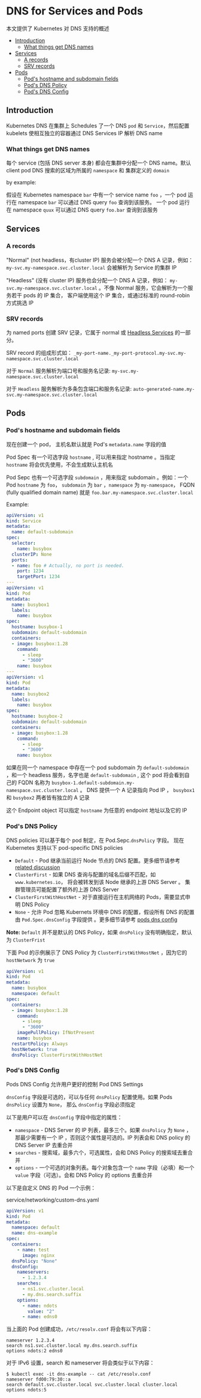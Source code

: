 # DNS for Services and Pods

本文提供了 Kubernetes 对 DNS 支持的概述


<!-- vim-markdown-toc GFM -->

* [Introduction](#introduction)
    * [What things get DNS names](#what-things-get-dns-names)
* [Services](#services)
    * [A records](#a-records)
    * [SRV records](#srv-records)
* [Pods](#pods)
    * [Pod's hostname and subdomain fields](#pods-hostname-and-subdomain-fields)
    * [Pod's DNS Policy](#pods-dns-policy)
    * [Pod's DNS Config](#pods-dns-config)

<!-- vim-markdown-toc -->

## Introduction

Kubernetes DNS 在集群上 Schedules 了一个 DNS `pod` 和 `Service`，然后配置
kubelets 使相互独立的容器通过 DNS Services IP 解析 DNS name

### What things get DNS names

每个 service (包括 DNS server 本身) 都会在集群中分配一个 DNS name。默认
client pod DNS 搜索的区域为所属的 `namespace` 和 集群定义的 `domain`

by example:

假设在 Kubernetes namespace `bar` 中有一个 service name `foo` ，一个 pod 运行在
namespace `bar` 可以通过 DNS query `foo` 查询到该服务。 一个 pod 运行在 namespace `quux` 可以通过 DNS query `foo.bar` 查询到该服务



## Services

### A records

"Normal" (not headless，有cluster IP) 服务会被分配一个 DNS A 记录，例如：
`my-svc.my-namespace.svc.cluster.local` 会被解析为 Service 的集群 IP

"Headless" (没有 cluster IP) 服务也会分配一个 DNS A 记录，例如：
`my-svc.my-namespace.svc.cluster.local` 。不像 Normal
服务，它会解析为一个服务若干 pods 的 IP 集合， 客户端使用这个 IP
集合，或通过标准的 round-robin 方式挑选 IP

### SRV records

为 named ports 创建 SRV 记录，它属于 normal 或 [Headless Services](https://github.com/RosenLo/notes/blob/master/k8s/concepts.md#headless-services) 的一部分。

SRV record 的组成形式如： `_my-port-name._my-port-protocol.my-svc.my-namespace.svc.cluster.local`

对于 `Normal` 服务解析为端口号和服务名记录: `my-svc.my-namespace.svc.cluster.local`

对于 `Headless` 服务解析为多条包含端口和服务名记录: `auto-generated-name.my-svc.my-namespace.svc.cluster.local`


## Pods

### Pod's hostname and subdomain fields

现在创建一个 pod， 主机名默认就是 Pod's `metadata.name` 字段的值

Pod Spec 有一个可选字段 `hostname` , 可以用来指定 hostname 。当指定 `hostname`
将会优先使用，不会生成默认主机名

Pod Sepc 也有一个可选字段 `subdomain` ，用来指定 subdomain 。例如：一个 Pod
`hostname` 为 `foo`， `subdomain` 为 `bar` ，`namespace` 为 `my-namespace`，
FQDN (fully qualified domain name) 就是 `foo.bar.my-namespace.svc.cluster.local`

Example:

```yaml
apiVersion: v1
kind: Service
metadata:
  name: default-subdomain
spec:
  selector:
    name: busybox
  clusterIP: None
  ports:
  - name: foo # Actually, no port is needed.
    port: 1234
    targetPort: 1234
---
apiVersion: v1
kind: Pod
metadata:
  name: busybox1
  labels:
    name: busybox
spec:
  hostname: busybox-1
  subdomain: default-subdomain
  containers:
  - image: busybox:1.28
    command:
      - sleep
      - "3600"
    name: busybox
---
apiVersion: v1
kind: Pod
metadata:
  name: busybox2
  labels:
    name: busybox
spec:
  hostname: busybox-2
  subdomain: default-subdomain
  containers:
  - image: busybox:1.28
    command:
      - sleep
      - "3600"
    name: busybox
```

如果在同一个 namespace 中存在一个 pod subdomain 为 `default-subdomain` ，和一个
headless 服务，名字也是 `default-subdomain` , 这个 pod 将会看到自己的 FQDN
名称为 `busybox-1.default-subdomain.my-namespace.svc.cluster.local` 。 DNS
提供一个 A 记录指向 Pod IP ， `busybox1` 和 `busybox2` 两者皆有独立的 A 记录

这个 Endpoint object 可以指定 `hostname` 为任意的 endpoint 地址以及它的 IP


### Pod's DNS Policy

DNS policies 可以基于每个 pod 制定，在 Pod.Sepc.`dnsPolicy` 字段。 现在 Kubernetes 支持以下 pod-specific DNS
policies

- `Default` - Pod 继承当前运行 Node 节点的 DNS 配置。更多细节请参考 [related discussion](https://kubernetes.io/docs/tasks/administer-cluster/dns-custom-nameservers/#inheriting-dns-from-the-node)
- `ClusterFirst` - 如果 DNS 查询与配置的域名后缀不匹配，如 `www.kubernetes.io`， 将会被转发到该 Node 继承的上游 DNS Server 。 集群管理员可能配置了额外的上游 DNS Server
- `ClusterFirstWithHostNet` -  对于直接运行在主机网络的 Pods，需要显式申明 DNS Policy
- `None` - 允许 Pod 忽略 Kubernets 环境中 DNS 的配置，假设所有 DNS 的配置由
  `Pod.Spec.dnsConfig` 字段提供 。更多细节请参考 [pods dns config](#pods-dns-config)


**Note:** `Default` 并不是默认的 DNS Policy，如果 `dnsPolicy` 没有明确指定，默认为 `ClusterFrist`

下面 Pod 的示例展示了 DNS Policy 为 `ClusterFirstWithHostNet` ，因为它的
`hostNetwork` 为 `true`

```yaml
apiVersion: v1
kind: Pod
metadata:
  name: busybox
  namespace: default
spec:
  containers:
  - image: busybox:1.28
    command:
      - sleep
      - "3600"
    imagePullPolicy: IfNotPresent
    name: busybox
  restartPolicy: Always
  hostNetwork: true
  dnsPolicy: ClusterFirstWithHostNet
```

### Pod's DNS Config

Pods DNS Config 允许用户更好的控制 Pod DNS Settings

`dnsConfig` 字段是可选的，可以与任何 `dnsPolicy` 配置使用。如果 Pods `dnsPolicy` 设置为 `None`， 那么 `dnsConfig` 字段必须指定

以下是用户可以在 `dnsConfig` 字段中指定的属性：

- `namespace` - DNS Server 的 IP 列表，最多三个。如果 `dnsPolicy` 为 `None` ，
  那最少需要有一个 IP ，否则这个属性是可选的。IP 列表会和 DNS policy 的 DNS
Server IP 去重合并
- `searches` - 搜索域，最多六个，可选属性，会和 DNS Policy 的搜索域去重合并
- `options` - 一个可选的对象列表。每个对象包含一个 `name` 字段（必填）和一个
  `value` 字段（可选）。会和 DNS Policy 的 options 去重合并

以下是自定义 DNS 的 Pod 一个示例：

service/networking/custom-dns.yaml

```yaml
apiVersion: v1
kind: Pod
metadata:
  namespace: default
  name: dns-example
spec:
  containers:
    - name: test
      image: nginx
  dnsPolicy: "None"
  dnsConfig:
    nameservers:
      - 1.2.3.4
    searches:
      - ns1.svc.cluster.local
      - my.dns.search.suffix
    options:
      - name: ndots
        value: "2"
      - name: edns0
```

当上面的 Pod 创建成功，`/etc/resolv.conf` 将会有以下内容：

```
nameserver 1.2.3.4
search ns1.svc.cluster.local my.dns.search.suffix
options ndots:2 edns0
```

对于 IPv6 设置，search 和 nameserver 将会类似于以下内容：

```
$ kubectl exec -it dns-example -- cat /etc/resolv.conf
nameserver fd00:79:30::a
search default.svc.cluster.local svc.cluster.local cluster.local
options ndots:5
```
